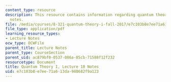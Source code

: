 ```yaml
---
content_type: resource
description: This resource contains information regarding quantum theory I, lecture
  notes.
file: /media/courses/8-321-quantum-theory-i-fall-2017/e7c103b8e7ee71a613da948682f9a123_MIT8_321F17_lec10.pdf
file_type: application/pdf
learning_resource_types:
- Lecture Notes
ocw_type: OCWFile
parent_title: Lecture Notes
parent_type: CourseSection
parent_uid: ac879bf0-0537-086a-85cb-71588f12f232
resourcetype: Document
title: Quantum Theory I, Lecture 10 Notes
uid: e7c103b8-e7ee-71a6-13da-948682f9a123
---
```

